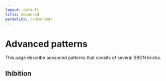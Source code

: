 ```yaml
---
layout: default
title: Advanced
permalink: /advanced/
---
```


# Advanced patterns

This page describe advanced patterns that consits of several SBGN bricks.

## Ihibition
